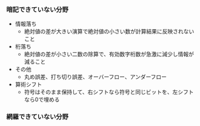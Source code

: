 ### 暗記できていない分野
- 情報落ち
  - 絶対値の差が大きい演算で絶対値の小さい数が計算結果に反映されないこと
- 桁落ち
  - 絶対値の差が小さい二数の除算で、有効数字桁数が急激に減少し情報が減ること
- その他
  - 丸め誤差、打ち切り誤差、オーバーフロー、アンダーフロー
- 算術シフト
  - 符号はそのまま保持して、右シフトなら符号と同じビットを、左シフトなら0で埋める    
 
### 網羅できていない分野
